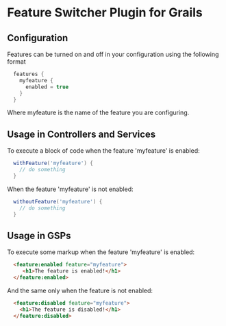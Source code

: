 Feature Switcher Plugin for Grails
==================================

Configuration
-------------

Features can be turned on and off in your configuration using the following format

```groovy
  features {
    myfeature {
      enabled = true
    }
  }
```

Where myfeature is the name of the feature you are configuring.

Usage in Controllers and Services
---------------------------------

To execute a block of code when the feature 'myfeature' is enabled:

```groovy
  withFeature('myfeature') {
    // do something
  }
```

When the feature 'myfeature' is not enabled:

```groovy
  withoutFeature('myfeature') {
    // do something
  }
```

Usage in GSPs
-------------

To execute some markup when the feature 'myfeature' is enabled:

```html
  <feature:enabled feature="myfeature">
     <h1>The feature is enabled!</h1>
  </feature:enabled>
```

And the same only when the feature is not enabled:

```html
  <feature:disabled feature="myfeature">
    <h1>The feature is disabled!</h1>
  </feature:disabled>
```